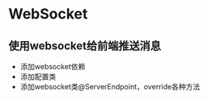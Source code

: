 # WebSocket
## 使用websocket给前端推送消息
* 添加websocket依赖
* 添加配置类
* 添加websocket类@ServerEndpoint，override各种方法